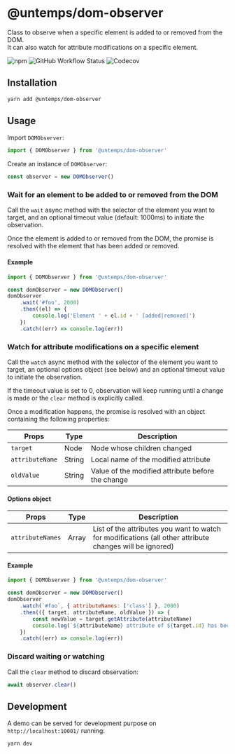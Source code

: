 # @untemps/dom-observer

Class to observe when a specific element is added to or removed from the DOM.  
It can also watch for attribute modifications on a specific element.

![npm](https://img.shields.io/npm/v/@untemps/dom-observer?style=for-the-badge)
![GitHub Workflow Status](https://img.shields.io/github/workflow/status/untemps/dom-observer/deploy?style=for-the-badge)
![Codecov](https://img.shields.io/codecov/c/github/untemps/dom-observer?style=for-the-badge)

## Installation

```bash
yarn add @untemps/dom-observer
```

## Usage

Import `DOMObserver`:

```javascript
import { DOMObserver } from '@untemps/dom-observer'
```

Create an instance of `DOMObserver`:

```javascript
const observer = new DOMObserver()
```

### Wait for an element to be added to or removed from the DOM

Call the `wait` async method with the selector of the element you want to target, and an optional timeout value (default: 1000ms) to initiate the observation.

Once the element is added to or removed from the DOM, the promise is resolved with the element that has been added or removed.

#### Example

```javascript
import { DOMObserver } from '@untemps/dom-observer'

const domObserver = new DOMObserver()
domObserver
	.wait('#foo', 2000)
	.then((el) => {
		console.log('Element ' + el.id + ' [added|removed]')
	})
	.catch((err) => console.log(err))
```

### Watch for attribute modifications on a specific element

Call the `watch` async method with the selector of the element you want to target, an optional options object (see below) and an optional timeout value to initiate the observation.

If the timeout value is set to 0, observation will keep running until a change is made or the `clear` method is explicitly called.

Once a modification happens, the promise is resolved with an object containing the following properties:

| Props           | Type   | Description                                       |
| --------------- | ------ | ------------------------------------------------- |
| `target`        | Node   | Node whose children changed                       |
| `attributeName` | String | Local name of the modified attribute              |
| `oldValue`      | String | Value of the modified attribute before the change |

#### Options object

| Props            | Type  | Description                                                                                                    |
| ---------------- | ----- | -------------------------------------------------------------------------------------------------------------- |
| `attributeNames` | Array | List of the attributes you want to watch for modifications (all other attribute changes will be ignored)       |

#### Example

```javascript
import { DOMObserver } from '@untemps/dom-observer'

const domObserver = new DOMObserver()
domObserver
	.watch(`#foo`, { attributeNames: ['class'] }, 2000)
	.then(({ target, attributeName, oldValue }) => {
		const newValue = target.getAttribute(attributeName)
		console.log(`${attributeName} attribute of ${target.id} has been changed from ${oldValue} to ${newValue}`)
	})
	.catch((err) => console.log(err))
```

### Discard waiting or watching

Call the `clear` method to discard observation:

```javascript
await observer.clear()
```

## Development

A demo can be served for development purpose on `http://localhost:10001/` running:

```
yarn dev
```
